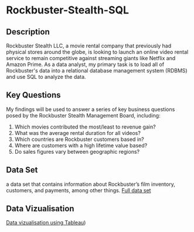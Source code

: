 # Rockbuster-Stealth-SQL
## Description
Rockbuster Stealth LLC, a movie rental company that previously had physical stores around the globe, is looking to launch an online video rental service to remain competitive against streaming giants like Netflix and Amazon Prime. As a data analyst, my primary task is to load all of Rockbuster's data into a relational database management system (RDBMS) and use SQL to analyze the data. 
## Key Questions
My findings will be used to answer a series of key business questions posed by the Rockbuster Stealth Management Board, including:  
1. Which movies contributed the most/least to revenue gain?
2. What was the average rental duration for all videos?
3. Which countries are Rockbuster customers based in?
4. Where are customers with a high lifetime value based?
5. Do sales figures vary between geographic regions?
## Data Set
 a data set that contains information about Rockbuster’s film inventory, customers, and payments, among other things.
 [ Full data set]([url](http://www.postgresqltutorial.com/wp-content/uploads/2019/05/dvdrental.zip))
## Data Vizualisation
[Data vizualisation using Tableau](https://public.tableau.com/views/Rockbuster_16748283844590/Story1?:language=en-US&publish=yes&:display_count=n&:origin=viz_share_link))
